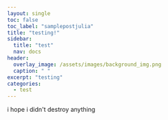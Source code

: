```yaml
---
layout: single
toc: false
toc_label: "samplepostjulia"
title: "testing!"
sidebar:
  title: "test"
  nav: docs
header:
  overlay_image: /assets/images/background_img.png
  caption: " "
excerpt: "testing"
categories:
  - test
---
```

i hope i didn't destroy anything
